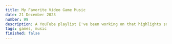 ```yaml
---
title: My Favorite Video Game Music
date: 21 December 2023
number: 99
description: A YouTube playlist I've been working on that highlights some of my favorite VGM tracks.
tags: games, music
finished: false
---
```

